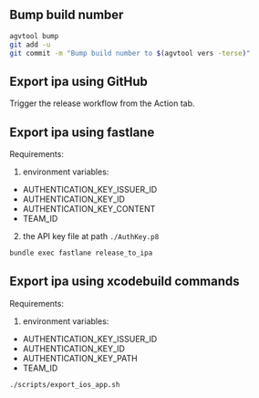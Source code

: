 
## Bump build number

```bash
agvtool bump
git add -u
git commit -m "Bump build number to $(agvtool vers -terse)"
```
## Export ipa using GitHub

Trigger the release workflow from the Action tab.


## Export ipa using fastlane

Requirements:
1. environment variables:
  - AUTHENTICATION_KEY_ISSUER_ID
  - AUTHENTICATION_KEY_ID
  - AUTHENTICATION_KEY_CONTENT
  - TEAM_ID
2. the API key file at path `./AuthKey.p8`


```bash
bundle exec fastlane release_to_ipa
```


## Export ipa using xcodebuild commands

Requirements:
1. environment variables:
  - AUTHENTICATION_KEY_ISSUER_ID
  - AUTHENTICATION_KEY_ID
  - AUTHENTICATION_KEY_PATH
  - TEAM_ID


```bash
./scripts/export_ios_app.sh
```

